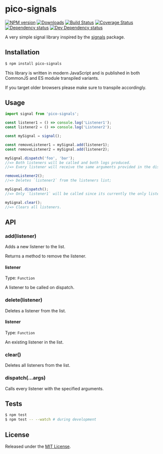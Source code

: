 # pico-signals

[![NPM version][npm-image]][npm-url] [![Downloads][downloads-image]][npm-url] [![Build Status][travis-image]][travis-url] [![Coverage Status][codecov-image]][codecov-url] [![Dependency status][david-dm-image]][david-dm-url] [![Dev Dependency status][david-dm-dev-image]][david-dm-dev-url]

[npm-url]:https://npmjs.org/package/pico-signals
[downloads-image]:https://img.shields.io/npm/dm/pico-signals.svg
[npm-image]:https://img.shields.io/npm/v/pico-signals.svg
[travis-url]:https://travis-ci.org/moxystudio/js-pico-signals
[travis-image]:http://img.shields.io/travis/moxystudio/js-pico-signals/master.svg
[codecov-url]:https://codecov.io/gh/moxystudio/js-pico-signals
[codecov-image]:https://img.shields.io/codecov/c/github/moxystudio/js-pico-signals/master.svg
[david-dm-url]:https://david-dm.org/moxystudio/js-pico-signals
[david-dm-image]:https://img.shields.io/david/moxystudio/js-pico-signals.svg
[david-dm-dev-url]:https://david-dm.org/moxystudio/js-pico-signals?type=dev
[david-dm-dev-image]:https://img.shields.io/david/dev/moxystudio/js-pico-signals.svg

A very simple signal library inspired by the [signals](https://github.com/millermedeiros/js-signals) package.


## Installation

```sh
$ npm install pico-signals
```

This library is written in modern JavaScript and is published in both CommonJS and ES module transpiled variants.

If you target older browsers please make sure to transpile accordingly. 


## Usage

```js
import signal from 'pico-signals';

const listener1 = () => console.log('Listener1');
const listener2 = () => console.log('Listener2');

const mySignal = signal();

const removeListener1 = mySignal.add(listener1);
const removeListener2 = mySignal.add(listener2);

mySignal.dispatch('foo', 'bar');
//=> Both listeners will be called and both logs produced.
//=> Every listener will receive the same arguments provided in the dispatch method.

removeListener2();
//=> Deletes `listener2` from the listeners list;

mySignal.dispatch();
//=> Only `listener1` will be called since its currently the only listener on the list.

mySignal.clear();
//=> Clears all listeners.
```

## API

### add(listener)

Adds a new listener to the list.

Returns a method to remove the listener.

#### listener
Type: `Function`

A listener to be called on dispatch.

### delete(listener)

Deletes a listener from the list.

#### listener
Type: `Function`

An existing listener in the list.

### clear()

Deletes all listeners from the list.

### dispatch(...args)

Calls every listener with the specified arguments.


## Tests

```sh
$ npm test
$ npm test -- --watch # during development
```


## License

Released under the [MIT License](http://www.opensource.org/licenses/mit-license.php).


